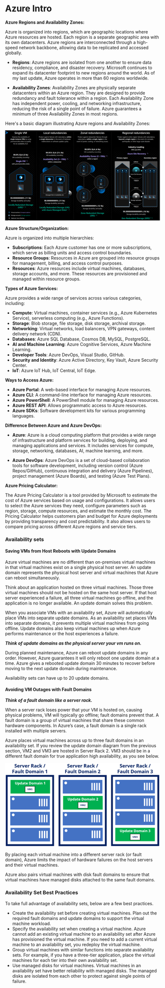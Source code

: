 # Azure Intro

**Azure Regions and Availability Zones:**

Azure is organized into regions, which are geographic locations where Azure resources are hosted. Each region is a separate geographic area with its own datacenters. Azure regions are interconnected through a high-speed network backbone, allowing data to be replicated and accessed globally.

- **Regions**: Azure regions are isolated from one another to ensure data residency, compliance, and disaster recovery. Microsoft continues to expand its datacenter footprint to new regions around the world. As of my last update, Azure operates in more than 60 regions worldwide.

- **Availability Zones**: Availability Zones are physically separate datacenters within an Azure region. They are designed to provide redundancy and fault tolerance within a region. Each Availability Zone has independent power, cooling, and networking infrastructure, reducing the risk of a single point of failure. Azure guarantees a minimum of three Availability Zones in most regions.

Here's a basic diagram illustrating Azure regions and Availability Zones:

![img.png](img.png)

**Azure Structure/Organization:**

Azure is organized into multiple hierarchies:

- **Subscriptions**: Each Azure customer has one or more subscriptions, which serve as billing units and access control boundaries.
- **Resource Groups**: Resources in Azure are grouped into resource groups for management, billing, and access control purposes.
- **Resources**: Azure resources include virtual machines, databases, storage accounts, and more. These resources are provisioned and managed within resource groups.

**Types of Azure Services:**

Azure provides a wide range of services across various categories, including:

- **Compute**: Virtual machines, container services (e.g., Azure Kubernetes Service), serverless computing (e.g., Azure Functions).
- **Storage**: Blob storage, file storage, disk storage, archival storage.
- **Networking**: Virtual networks, load balancers, VPN gateways, content delivery network (CDN).
- **Databases**: Azure SQL Database, Cosmos DB, MySQL, PostgreSQL.
- **AI and Machine Learning**: Azure Cognitive Services, Azure Machine Learning.
- **Developer Tools**: Azure DevOps, Visual Studio, GitHub.
- **Security and Identity**: Azure Active Directory, Key Vault, Azure Security Center.
- **IoT**: Azure IoT Hub, IoT Central, IoT Edge.

**Ways to Access Azure:**

- **Azure Portal**: A web-based interface for managing Azure resources.
- **Azure CLI**: A command-line interface for managing Azure resources.
- **Azure PowerShell**: A PowerShell module for managing Azure resources.
- **Azure REST API**: Allows programmatic access to Azure resources.
- **Azure SDKs**: Software development kits for various programming languages.

**Difference Between Azure and Azure DevOps:**

- **Azure**: Azure is a cloud computing platform that provides a wide range of infrastructure and platform services for building, deploying, and managing applications and services. It includes services for compute, storage, networking, databases, AI, machine learning, and more.

- **Azure DevOps**: Azure DevOps is a set of cloud-based collaboration tools for software development, including version control (Azure Repos/GitHub), continuous integration and delivery (Azure Pipelines), project management (Azure Boards), and testing (Azure Test Plans).

**Azure Pricing Calculator:**

The Azure Pricing Calculator is a tool provided by Microsoft to estimate the cost of Azure services based on usage and configurations. It allows users to select the Azure services they need, configure parameters such as region, storage, compute resources, and estimate the monthly cost. The Pricing Calculator helps customers plan and budget for Azure deployments by providing transparency and cost predictability. It also allows users to compare pricing across different Azure regions and service tiers.

### Availability sets
#### Saving VMs from Host Reboots with Update Domains

Azure virtual machines are no different than on-premises virtual machines in that virtual machines exist on a single physical host server. An update domain represents the physical host server and virtual machines that Azure can reboot simultaneously.

Think about an application hosted on three virtual machines. Those three virtual machines should not be hosted on the same host server. If that host server experienced a failure, all three virtual machines go offline, and the application is no longer available. An update domain solves this problem.

When you associate VMs with an availability set, Azure will automatically place VMs into separate update domains. As an availability set places VMs into separate domains, it prevents multiple virtual machines from going offline. Update domains also keep virtual machines up when Azure performs maintenance or the host experiences a failure.

***Think of update domains as the physical server your vm runs on.***

During planned maintenance, Azure can reboot update domains in any order. However, Azure guarantees it will only reboot one update domain at a time. Azure gives a rebooted update domain 30 minutes to recover before moving to the next update domain during maintenance.

Availability sets can have up to 20 update domains.

#### Avoiding VM Outages with Fault Domains

***Think of a fault domain  like a server rack.***

When a server rack loses power that your VM is hosted on, causing physical problems, VM will typically go offline; fault domains prevent that. A fault domain is a group of virtual machines that share these common hardware components. In Azure’s case, a fault domain is a single rack installed with multiple servers.

Azure places virtual machines across up to three fault domains in an availability set. If you review the update domain diagram from the previous section, VM2 and VM3 are hosted in Server Rack 2. VM3 should be in a different fault domain for true application high availability, as you see below.

![img_2.png](img_2.png)

By placing each virtual machine into a different server rack (or fault domain), Azure limits the impact of hardware failures on the host servers and their virtual machines.

Azure also pairs virtual machines with disk fault domains to ensure that virtual machines have managed disks attached to the same fault domains.

### Availability Set Best Practices
To take full advantage of availability sets, below are a few best practices.

- Create the availability set before creating virtual machines. Plan out the required fault domains and update domains to support the virtual machine workload.
- Specify the availability set when creating a virtual machine. Azure cannot add an existing virtual machine to an availability set after Azure has provisioned the virtual machine. If you need to add a current virtual machine to an availability set, you redeploy the virtual machine.
- Group virtual machines with similar functions into separate availability sets. For example, if you have a three-tier application, place the virtual machines for each tier into their own availability set.
- Use managed disks for virtual machines. Virtual machines in an availability set have better reliability with managed disks. The managed disks are isolated from each other to protect against single points of failure.